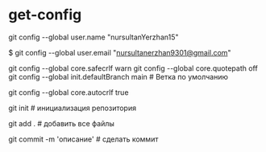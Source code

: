 # get-config

git config --global user.name "nursultanYerzhan15"

$ git config --global user.email "nursultanerzhan9301@gmail.com"

git config --global core.safecrlf warn
git config --global core.quotepath off
git config --global init.defaultBranch main # Ветка по умолчанию

git config --global core.autocrlf true

git init # инициализация репозитория

git add . # добавить все файлы

git commit -m 'описание' # сделать коммит